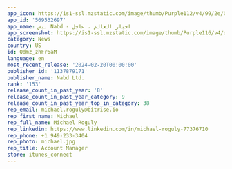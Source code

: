```yaml
---
app_icon: https://is1-ssl.mzstatic.com/image/thumb/Purple112/v4/99/2e/0b/992e0bc0-348c-31ad-813e-13a1e6794d27/AppIcon-1x_U007emarketing-0-9-0-0-85-220-0.png/1024x1024bb.png
app_id: '569532697'
app_name: نبض Nabd - اخبار العالم ، عاجل
app_screenshot: https://is1-ssl.mzstatic.com/image/thumb/Purple116/v4/dc/e6/18/dce618cf-4744-4c4a-16c0-332ab2e9f3d2/1cb23a57-593a-47b4-a658-800432293eb9_1.png/1284x2778bb.png
category: News
country: US
id: Qdmz_zhFr6aM
language: en
most_recent_release: '2024-02-20T00:00:00'
publisher_id: '1137879171'
publisher_name: Nabd Ltd.
rank: '153'
release_count_in_past_year: '8'
release_count_in_past_year_category: 9
release_count_in_past_year_top_in_category: 38
rep_email: michael.roguly@bitrise.io
rep_first_name: Michael
rep_full_name: Michael Roguly
rep_linkedin: https://www.linkedin.com/in/michael-roguly-77376710
rep_phone: +1 949-233-3404
rep_photo: michael.jpg
rep_title: Account Manager
store: itunes_connect
---
```

